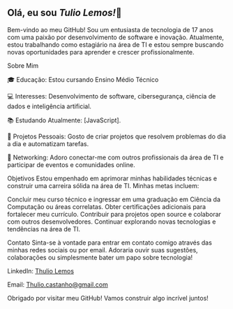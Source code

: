 ## Olá, eu sou *Tulio Lemos!*👋


Bem-vindo ao meu GitHub! Sou um entusiasta de tecnologia de 17 anos com uma paixão por desenvolvimento de software e inovação. Atualmente, estou trabalhando como estagiário na área de TI e estou sempre buscando novas oportunidades para aprender e crescer profissionalmente.

Sobre Mim

🎓 Educação: Estou cursando Ensino Médio Técnico 

💻 Interesses: Desenvolvimento de software, cibersegurança, ciência de dados e inteligência artificial.

📚 Estudando Atualmente: [JavaScript].

🔧 Projetos Pessoais: Gosto de criar projetos que resolvem problemas do dia a dia e automatizam tarefas.

🤝 Networking: Adoro conectar-me com outros profissionais da área de TI e participar de eventos e comunidades online.

Objetivos
Estou empenhado em aprimorar minhas habilidades técnicas e construir uma carreira sólida na área de TI. Minhas metas incluem:

Concluir meu curso técnico e ingressar em uma graduação em Ciência da Computação ou áreas correlatas.
Obter certificações adicionais para fortalecer meu currículo.
Contribuir para projetos open source e colaborar com outros desenvolvedores.
Continuar explorando novas tecnologias e tendências na área de TI.

Contato
Sinta-se à vontade para entrar em contato comigo através das minhas redes sociais ou por email. Adoraria ouvir suas sugestões, colaborações ou simplesmente bater um papo sobre tecnologia!

LinkedIn: [Thulio Lemos](https://www.linkedin.com/in/thulio-castanho-lemos-213431305/)

Email: Thulio.castanho@gmail.com

Obrigado por visitar meu GitHub! Vamos construir algo incrível juntos!

